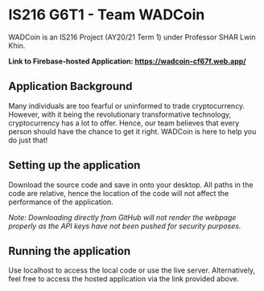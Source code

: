 # IS216 G6T1 - Team WADCoin

WADCoin is an IS216 Project (AY20/21 Term 1) under Professor SHAR Lwin Khin. 

**Link to Firebase-hosted Application: https://wadcoin-cf67f.web.app/**

## Application Background

Many individuals are too fearful or uninformed to trade cryptocurrency. However, with it being the revolutionary transformative technology, cryptocurrency has a lot to offer. Hence, our team believes that every person should have the chance to get it right. WADCoin is here to help you do just that!

## Setting up the application

Download the source code and save in onto your desktop. All paths in the code are relative, hence the location of the code will not affect the performance of the application.

*Note: Downloading directly from GitHub will not render the webpage properly as the API keys have not been pushed for security purposes.*

## Running the application

Use localhost to access the local code or use the live server. Alternatively, feel free to access the hosted application via the link provided above.
